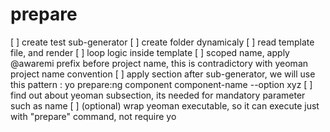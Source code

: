 # prepare
[ ] create test sub-generator
[ ] create folder dynamicaly
[ ] read template file, and render
[ ] loop logic inside template
[ ] scoped name, apply @awaremi prefix before project name, this is contradictory with yeoman project name convention
[ ] apply section after sub-generator, we will use this pattern : yo prepare:ng component component-name --option xyz
[ ] find out about yeoman subsection, its needed for mandatory parameter such as name
[ ] \(optional) wrap yeoman executable, so it can execute just with "prepare" command, not require yo
